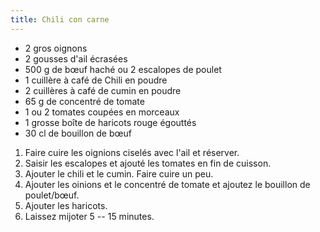 ```yaml
---
title: Chili con carne
---
```


-   2 gros oignons
-   2 gousses d'ail écrasées
-   500 g de bœuf haché ou 2 escalopes de poulet
-   1 cuillère à café de Chili en poudre
-   2 cuillères à café de cumin en poudre
-   65 g de concentré de tomate
-   1 ou 2 tomates coupées en morceaux
-   1 grosse boîte de haricots rouge égouttés
-   30 cl de bouillon de bœuf

1.  Faire cuire les oignions ciselés avec l'ail et réserver.
2.  Saisir les escalopes et ajouté les tomates en fin de cuisson.
3.  Ajouter le chili et le cumin. Faire cuire un peu.
4.  Ajouter les oinions et le concentré de tomate et ajoutez le bouillon
    de poulet/bœuf.
5.  Ajouter les haricots.
6.  Laissez mijoter 5 -- 15 minutes.
